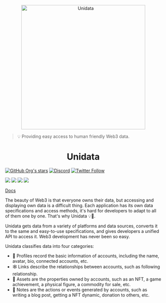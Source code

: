 <p align="center">
    <img src="https://i.imgur.com/W3q4Vte.jpg" alt="Unidata" width="400">
</p>

> 💡 Providing easy access to human friendly Web3 data.

<h1 align="center">Unidata</h1>

[![GitHub Org's stars](https://img.shields.io/github/stars/DIYgod/Unidata?style=social)](https://github.com/DIYgod/Unidata) [![Discord](https://img.shields.io/discord/968954680514342973?label=Discord&logo=discord&style=social)](https://discord.gg/ggrfhdS9Fe) [![Twitter Follow](https://img.shields.io/twitter/follow/Unidata_?style=social)](https://twitter.com/Unidata_)

[![](https://img.shields.io/github/v/release/NaturalSelectionLabs/Unidata?include_prereleases&style=flat-square)](https://github.com/NaturalSelectionLabs/Unidata/releases) [![](https://img.shields.io/npm/v/unidata.js.svg?style=flat-square)](https://www.npmjs.com/package/unidata.js) [![](https://img.shields.io/npm/dt/unidata.js.svg?style=flat-square)](https://www.npmjs.com/package/unidata.js) [![](https://img.shields.io/badge/license-MIT-brightgreen?style=flat-square)](https://www.npmjs.com/package/unidata.js)

[Docs](https://unidata.app/)

The beauty of Web3 is that everyone owns their data, but accessing and displaying own data is a difficult thing. Each application has its own data specifications and access methods, it's hard for developers to adapt to all of them one by one. That's why Unidata 💡🧶.

Unidata gets data from a variety of platforms and data sources, converts it to the same and easy-to-use specifications, and gives developers a unified API to access it. Web3 development has never been so easy.

Unidata classifies data into four categories:

-   👾 Profiles record the basic information of accounts, including the name, avatar, bio, connected accounts, etc.
-   🕸 Links describe the relationships between accounts, such as following relationship.
-   💎 Assets are the properties owned by accounts, such as an NFT, a game achievement, a physical figure, a commodity for sale, etc.
-   🎼 Notes are the actions or events generated by accounts, such as writing a blog post, getting a NFT dynamic, donation to others, etc.
